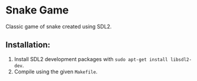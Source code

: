 # Snake Game
Classic game of snake created using SDL2.

## Installation:
1. Install SDL2 development packages with `sudo apt-get install libsdl2-dev`.
2. Compile using the given `Makefile`.
